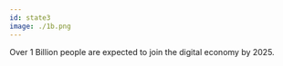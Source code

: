 ```yaml
---
id: state3
image: ./1b.png
---
```

Over 1 Billion people are expected to join the digital economy by 2025.
